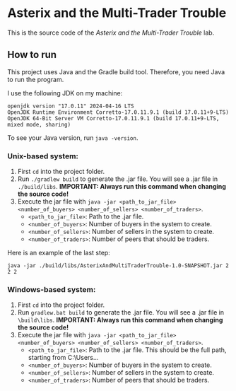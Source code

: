 # Asterix and the Multi-Trader Trouble

This is the source code of the *Asterix and the Multi-Trader Trouble* lab.

## How to run

This project uses Java and the Gradle build tool. Therefore, you need Java to run the program.

I use the following JDK on my machine:

    openjdk version "17.0.11" 2024-04-16 LTS
    OpenJDK Runtime Environment Corretto-17.0.11.9.1 (build 17.0.11+9-LTS)
    OpenJDK 64-Bit Server VM Corretto-17.0.11.9.1 (build 17.0.11+9-LTS, mixed mode, sharing)

To see your Java version, run `java -version`.

### Unix-based system:

1. First `cd` into the project folder.
2. Run `./gradlew build` to generate the .jar file. You will see a .jar file in `./build/libs`. **IMPORTANT: Always run this command when changing the source code!**
3. Execute the jar file with `java -jar <path_to_jar_file> <number_of_buyers> <number_of_sellers> <number_of_traders>`. 
   - `<path_to_jar_file>`: Path to the .jar file.
   - `<number_of_buyers>`: Number of buyers in the system to create.
   - `<number_of_sellers>`: Number of sellers in the system to create.
   - `<number_of_traders>`: Number of peers that should be traders.

Here is an example of the last step:

    java -jar ./build/libs/AsterixAndMultiTraderTrouble-1.0-SNAPSHOT.jar 2 2 2

### Windows-based system:

1. First `cd` into the project folder.
2. Run `gradlew.bat build` to generate the .jar file. You will see a .jar file in `\build\libs`. **IMPORTANT: Always run this command when changing the source code!**
3. Execute the jar file with `java -jar <path_to_jar_file> <number_of_buyers> <number_of_sellers> <number_of_traders>`.
   - `<path_to_jar_file>`: Path to the .jar file. This should be the full path, starting from C:\Users\...
   - `<number_of_buyers>`: Number of buyers in the system to create.
   - `<number_of_sellers>`: Number of sellers in the system to create.
   - `<number_of_traders>`: Number of peers that should be traders.